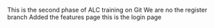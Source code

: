 This is the second phase of ALC training on Git
We are no the register branch
Added the features page
this is the login page